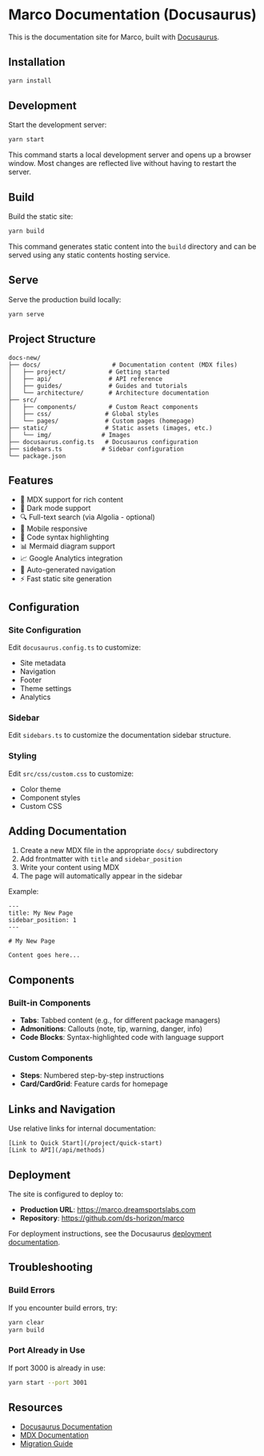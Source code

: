 # Marco Documentation (Docusaurus)

This is the documentation site for Marco, built with [Docusaurus](https://docusaurus.io/).

## Installation

```bash
yarn install
```

## Development

Start the development server:

```bash
yarn start
```

This command starts a local development server and opens up a browser window. Most changes are reflected live without having to restart the server.

## Build

Build the static site:

```bash
yarn build
```

This command generates static content into the `build` directory and can be served using any static contents hosting service.

## Serve

Serve the production build locally:

```bash
yarn serve
```

## Project Structure

```
docs-new/
├── docs/                    # Documentation content (MDX files)
│   ├── project/            # Getting started
│   ├── api/                # API reference
│   ├── guides/             # Guides and tutorials
│   └── architecture/       # Architecture documentation
├── src/
│   ├── components/         # Custom React components
│   ├── css/               # Global styles
│   └── pages/             # Custom pages (homepage)
├── static/                # Static assets (images, etc.)
│   └── img/              # Images
├── docusaurus.config.ts   # Docusaurus configuration
├── sidebars.ts           # Sidebar configuration
└── package.json
```

## Features

- 📝 MDX support for rich content
- 🎨 Dark mode support
- 🔍 Full-text search (via Algolia - optional)
- 📱 Mobile responsive
- 🎯 Code syntax highlighting
- 📊 Mermaid diagram support
- 📈 Google Analytics integration
- 🔗 Auto-generated navigation
- ⚡ Fast static site generation

## Configuration

### Site Configuration

Edit `docusaurus.config.ts` to customize:

- Site metadata
- Navigation
- Footer
- Theme settings
- Analytics

### Sidebar

Edit `sidebars.ts` to customize the documentation sidebar structure.

### Styling

Edit `src/css/custom.css` to customize:

- Color theme
- Component styles
- Custom CSS

## Adding Documentation

1. Create a new MDX file in the appropriate `docs/` subdirectory
2. Add frontmatter with `title` and `sidebar_position`
3. Write your content using MDX
4. The page will automatically appear in the sidebar

Example:

```mdx
---
title: My New Page
sidebar_position: 1
---

# My New Page

Content goes here...
```

## Components

### Built-in Components

- **Tabs**: Tabbed content (e.g., for different package managers)
- **Admonitions**: Callouts (note, tip, warning, danger, info)
- **Code Blocks**: Syntax-highlighted code with language support

### Custom Components

- **Steps**: Numbered step-by-step instructions
- **Card/CardGrid**: Feature cards for homepage

## Links and Navigation

Use relative links for internal documentation:

```mdx
[Link to Quick Start](/project/quick-start)
[Link to API](/api/methods)
```

## Deployment

The site is configured to deploy to:

- **Production URL**: https://marco.dreamsportslabs.com
- **Repository**: https://github.com/ds-horizon/marco

For deployment instructions, see the Docusaurus [deployment documentation](https://docusaurus.io/docs/deployment).

## Troubleshooting

### Build Errors

If you encounter build errors, try:

```bash
yarn clear
yarn build
```

### Port Already in Use

If port 3000 is already in use:

```bash
yarn start --port 3001
```

## Resources

- [Docusaurus Documentation](https://docusaurus.io/)
- [MDX Documentation](https://mdxjs.com/)
- [Migration Guide](./MIGRATION.md)
